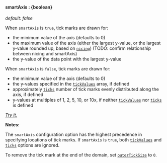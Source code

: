 #### **smartAxis** : {boolean}

*default: false* 

When `smartAxis` is `true`, tick marks are drawn for:

* the minimum value of the axis (defaults to 0)
* the maximum value of the axis (either the largest y-value, or the largest y-value rounded up, based on [`nicing`](#config_config.yAxis.nicing)) (TODO: confirm relationship between nicing and smartAxis)
* the y-value of the data point with the largest y-value 

When `smartAxis` is `false`, tick marks are drawn for:

* the minimum value of the axis (defaults to 0)
* the y-values specified in the [`tickValues`](#config_config.yAxis.tickValues) array, if defined
* approximately [`ticks`](#config_config.yAxis.ticks) number of tick marks evenly distributed along the axis, if defined
* y-values at multiples of 1, 2, 5, 10, or 10x, if neither [`tickValues`](#config_config.yAxis.tickValues) nor [`ticks`](#config_config.yAxis.ticks) is defined

*[Try it.](http://jsfiddle.net/forio/jAT4y/)*

**Notes:**

The `smartAxis` configuration option has the highest precedence in specifying locations of tick marks. If `smartAxis` is `true`, both [`tickValues`](#config_config.yAxis.tickValues) and [`ticks`](#config_config.yAxis.ticks) options are ignored.

To remove the tick mark at the end of the domain, set [`outerTickSize`](#config_config.yAxis.outerTickSize) to `0`.



